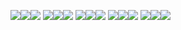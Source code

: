 ![](https://khms2.google.com/kh/v=917?x=0&y=0&z=1)![](https://khms2.google.com/kh/v=917?x=1&y=0&z=1)![](https://khms2.google.com/kh/v=917?x=2&y=0&z=1)
![](https://khms2.google.com/kh/v=917?x=0&y=1&z=1)![](https://khms2.google.com/kh/v=917?x=1&y=1&z=1)![](https://khms2.google.com/kh/v=917?x=2&y=1&z=1)
![](https://khms2.google.com/kh/v=917?x=0&y=2&z=1)![](https://khms2.google.com/kh/v=917?x=1&y=2&z=1)![](https://khms2.google.com/kh/v=917?x=2&y=2&z=1)
![](https://khms2.google.com/kh/v=917?x=0&y=3&z=1)![](https://khms2.google.com/kh/v=917?x=1&y=3&z=1)![](https://khms2.google.com/kh/v=917?x=2&y=3&z=1)
![](https://khms2.google.com/kh/v=917?x=0&y=4&z=1)![](https://khms2.google.com/kh/v=917?x=1&y=4&z=1)![](https://khms2.google.com/kh/v=917?x=2&y=4&z=1)

